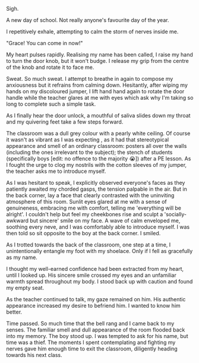 Sigh.

A new day of school. Not really anyone's favourite day of the year.

I repetitively exhale, attempting to calm the storm of nerves inside me.

"Grace! You can come in now!"

My heart pulses rapidly. Realising my name has been called, I raise my hand to turn the door knob, but it won't budge. I release my grip from the centre of the knob and rotate it to face me.

Sweat. So much sweat. I attempt to breathe in again to compose my anxiousness but it refrains from calming down. Hesitantly, after wiping my hands on my discoloured jumper, I lift hand hand again to rotate the door handle while the teacher glares at me with eyes which ask why I'm taking so long to complete such a simple task.

As I finally hear the door unlock, a mouthful of saliva slides down my throat and my quivering feet take a few steps forward.

The classroom was a dull grey colour with a pearly white ceiling. Of course it wasn't as vibrant as I was expecting , as it had that stereotypical appearance and smell of an ordinary classroom: posters all over the walls (including the ones irrelevant to the subject); the stench of students (specifically boys [edit: no offence to the majority 😭]) after a PE lesson. As I fought the urge to clog my nostrils with the cotton sleeves of my jumper, the teacher asks me to introduce myself. 

As I was hesitant to speak, I explicitly observed everyone's faces as they patiently awaited my chorded gasps, the tension palpable in the air. But in the back corner, lay a face that clearly contrasted with the uninviting atmosphere of this room. Sunlit eyes glared at me with a sense of genuineness, embracing me with comfort, telling me 'everything will be alright'. I couldn't help but feel my cheekbones rise and sculpt a 'socially-awkward but sincere' smile on my face. A wave of calm enveloped me, soothing every neve, and I was comfortably able to introduce myself. I was then told so sit opposite to the boy at the back corner. I smiled. 

As I trotted towards the back of the classroom, one step at a time, I unintentionally entangle my foot with my shoelace. Only if I fell as gracefully as my name. 

I thought my well-earned confidence had been extracted from my heart, until I looked up. His sincere smile crossed my eyes and an unfamiliar warmth spread throughout my body. I stood back up with caution and found my empty seat.

As the teacher continued to talk, my gaze remained on him. His authentic appearance increased my desire to befriend him. I wanted to know him better.

Time passed. So much time that the bell rang and I came back to my senses. The familiar smell and dull appearance of the room flooded back into my memory. The boy stood up. I was tempted to ask for his name, but time was a thief. The moments I spent contemplating and fighting my nerves  gave him enough time to exit the classroom, diligently heading towards his next class.